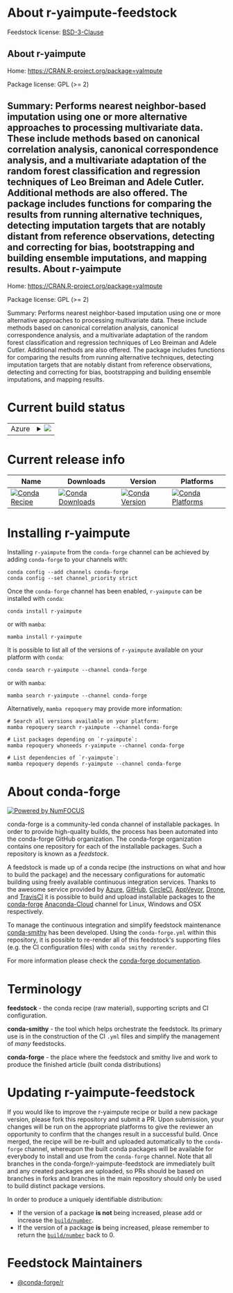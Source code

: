 About r-yaimpute-feedstock
==========================

Feedstock license: [BSD-3-Clause](https://github.com/conda-forge/r-yaimpute-feedstock/blob/main/LICENSE.txt)

About r-yaimpute
----------------

Home: https://CRAN.R-project.org/package=yaImpute

Package license: GPL (>= 2)

Summary: Performs nearest neighbor-based imputation using one or more alternative  approaches to processing multivariate data. These include methods based on canonical  correlation analysis, canonical correspondence analysis, and a multivariate adaptation  of the random forest classification and regression techniques of Leo Breiman and Adele  Cutler. Additional methods are also offered. The package includes functions for  comparing the results from running alternative techniques, detecting imputation targets  that are notably distant from reference observations, detecting and correcting  for bias, bootstrapping and building ensemble imputations, and mapping results.
About r-yaimpute
----------------

Home: https://CRAN.R-project.org/package=yaImpute

Package license: GPL (>= 2)

Summary: Performs nearest neighbor-based imputation using one or more alternative  approaches to processing multivariate data. These include methods based on canonical  correlation analysis, canonical correspondence analysis, and a multivariate adaptation  of the random forest classification and regression techniques of Leo Breiman and Adele  Cutler. Additional methods are also offered. The package includes functions for  comparing the results from running alternative techniques, detecting imputation targets  that are notably distant from reference observations, detecting and correcting  for bias, bootstrapping and building ensemble imputations, and mapping results.

Current build status
====================


<table>
    
  <tr>
    <td>Azure</td>
    <td>
      <details>
        <summary>
          <a href="https://dev.azure.com/conda-forge/feedstock-builds/_build/latest?definitionId=1815&branchName=main">
            <img src="https://dev.azure.com/conda-forge/feedstock-builds/_apis/build/status/r-yaimpute-feedstock?branchName=main">
          </a>
        </summary>
        <table>
          <thead><tr><th>Variant</th><th>Status</th></tr></thead>
          <tbody><tr>
              <td>linux_64_r_base4.2</td>
              <td>
                <a href="https://dev.azure.com/conda-forge/feedstock-builds/_build/latest?definitionId=1815&branchName=main">
                  <img src="https://dev.azure.com/conda-forge/feedstock-builds/_apis/build/status/r-yaimpute-feedstock?branchName=main&jobName=linux&configuration=linux%20linux_64_r_base4.2" alt="variant">
                </a>
              </td>
            </tr><tr>
              <td>linux_64_r_base4.3</td>
              <td>
                <a href="https://dev.azure.com/conda-forge/feedstock-builds/_build/latest?definitionId=1815&branchName=main">
                  <img src="https://dev.azure.com/conda-forge/feedstock-builds/_apis/build/status/r-yaimpute-feedstock?branchName=main&jobName=linux&configuration=linux%20linux_64_r_base4.3" alt="variant">
                </a>
              </td>
            </tr><tr>
              <td>osx_64_r_base4.2</td>
              <td>
                <a href="https://dev.azure.com/conda-forge/feedstock-builds/_build/latest?definitionId=1815&branchName=main">
                  <img src="https://dev.azure.com/conda-forge/feedstock-builds/_apis/build/status/r-yaimpute-feedstock?branchName=main&jobName=osx&configuration=osx%20osx_64_r_base4.2" alt="variant">
                </a>
              </td>
            </tr><tr>
              <td>osx_64_r_base4.3</td>
              <td>
                <a href="https://dev.azure.com/conda-forge/feedstock-builds/_build/latest?definitionId=1815&branchName=main">
                  <img src="https://dev.azure.com/conda-forge/feedstock-builds/_apis/build/status/r-yaimpute-feedstock?branchName=main&jobName=osx&configuration=osx%20osx_64_r_base4.3" alt="variant">
                </a>
              </td>
            </tr><tr>
              <td>win_64</td>
              <td>
                <a href="https://dev.azure.com/conda-forge/feedstock-builds/_build/latest?definitionId=1815&branchName=main">
                  <img src="https://dev.azure.com/conda-forge/feedstock-builds/_apis/build/status/r-yaimpute-feedstock?branchName=main&jobName=win&configuration=win%20win_64_" alt="variant">
                </a>
              </td>
            </tr>
          </tbody>
        </table>
      </details>
    </td>
  </tr>
</table>

Current release info
====================

| Name | Downloads | Version | Platforms |
| --- | --- | --- | --- |
| [![Conda Recipe](https://img.shields.io/badge/recipe-r--yaimpute-green.svg)](https://anaconda.org/conda-forge/r-yaimpute) | [![Conda Downloads](https://img.shields.io/conda/dn/conda-forge/r-yaimpute.svg)](https://anaconda.org/conda-forge/r-yaimpute) | [![Conda Version](https://img.shields.io/conda/vn/conda-forge/r-yaimpute.svg)](https://anaconda.org/conda-forge/r-yaimpute) | [![Conda Platforms](https://img.shields.io/conda/pn/conda-forge/r-yaimpute.svg)](https://anaconda.org/conda-forge/r-yaimpute) |

Installing r-yaimpute
=====================

Installing `r-yaimpute` from the `conda-forge` channel can be achieved by adding `conda-forge` to your channels with:

```
conda config --add channels conda-forge
conda config --set channel_priority strict
```

Once the `conda-forge` channel has been enabled, `r-yaimpute` can be installed with `conda`:

```
conda install r-yaimpute
```

or with `mamba`:

```
mamba install r-yaimpute
```

It is possible to list all of the versions of `r-yaimpute` available on your platform with `conda`:

```
conda search r-yaimpute --channel conda-forge
```

or with `mamba`:

```
mamba search r-yaimpute --channel conda-forge
```

Alternatively, `mamba repoquery` may provide more information:

```
# Search all versions available on your platform:
mamba repoquery search r-yaimpute --channel conda-forge

# List packages depending on `r-yaimpute`:
mamba repoquery whoneeds r-yaimpute --channel conda-forge

# List dependencies of `r-yaimpute`:
mamba repoquery depends r-yaimpute --channel conda-forge
```


About conda-forge
=================

[![Powered by
NumFOCUS](https://img.shields.io/badge/powered%20by-NumFOCUS-orange.svg?style=flat&colorA=E1523D&colorB=007D8A)](https://numfocus.org)

conda-forge is a community-led conda channel of installable packages.
In order to provide high-quality builds, the process has been automated into the
conda-forge GitHub organization. The conda-forge organization contains one repository
for each of the installable packages. Such a repository is known as a *feedstock*.

A feedstock is made up of a conda recipe (the instructions on what and how to build
the package) and the necessary configurations for automatic building using freely
available continuous integration services. Thanks to the awesome service provided by
[Azure](https://azure.microsoft.com/en-us/services/devops/), [GitHub](https://github.com/),
[CircleCI](https://circleci.com/), [AppVeyor](https://www.appveyor.com/),
[Drone](https://cloud.drone.io/welcome), and [TravisCI](https://travis-ci.com/)
it is possible to build and upload installable packages to the
[conda-forge](https://anaconda.org/conda-forge) [Anaconda-Cloud](https://anaconda.org/)
channel for Linux, Windows and OSX respectively.

To manage the continuous integration and simplify feedstock maintenance
[conda-smithy](https://github.com/conda-forge/conda-smithy) has been developed.
Using the ``conda-forge.yml`` within this repository, it is possible to re-render all of
this feedstock's supporting files (e.g. the CI configuration files) with ``conda smithy rerender``.

For more information please check the [conda-forge documentation](https://conda-forge.org/docs/).

Terminology
===========

**feedstock** - the conda recipe (raw material), supporting scripts and CI configuration.

**conda-smithy** - the tool which helps orchestrate the feedstock.
                   Its primary use is in the construction of the CI ``.yml`` files
                   and simplify the management of *many* feedstocks.

**conda-forge** - the place where the feedstock and smithy live and work to
                  produce the finished article (built conda distributions)


Updating r-yaimpute-feedstock
=============================

If you would like to improve the r-yaimpute recipe or build a new
package version, please fork this repository and submit a PR. Upon submission,
your changes will be run on the appropriate platforms to give the reviewer an
opportunity to confirm that the changes result in a successful build. Once
merged, the recipe will be re-built and uploaded automatically to the
`conda-forge` channel, whereupon the built conda packages will be available for
everybody to install and use from the `conda-forge` channel.
Note that all branches in the conda-forge/r-yaimpute-feedstock are
immediately built and any created packages are uploaded, so PRs should be based
on branches in forks and branches in the main repository should only be used to
build distinct package versions.

In order to produce a uniquely identifiable distribution:
 * If the version of a package **is not** being increased, please add or increase
   the [``build/number``](https://docs.conda.io/projects/conda-build/en/latest/resources/define-metadata.html#build-number-and-string).
 * If the version of a package **is** being increased, please remember to return
   the [``build/number``](https://docs.conda.io/projects/conda-build/en/latest/resources/define-metadata.html#build-number-and-string)
   back to 0.

Feedstock Maintainers
=====================

* [@conda-forge/r](https://github.com/conda-forge/r/)

